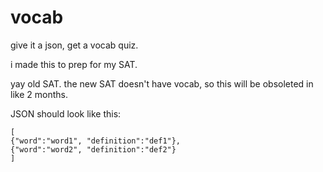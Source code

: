 # vocab

give it a json, get a vocab quiz.

i made this to prep for my SAT.

yay old SAT. the new SAT doesn't have vocab, so this will be obsoleted in like 2 months.

JSON should look like this:
```
[
{"word":"word1", "definition":"def1"},
{"word":"word2", "definition":"def2"}
]
```
